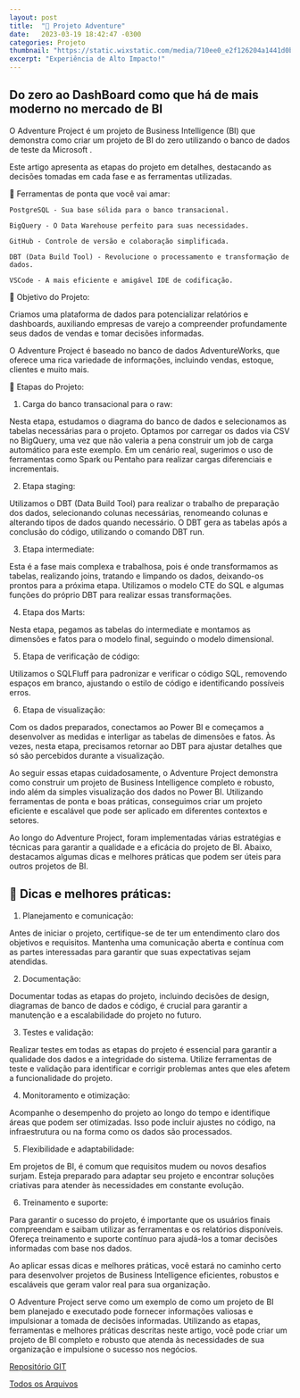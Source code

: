 ```yaml
---
layout: post
title:  "🌟 Projeto Adventure"
date:   2023-03-19 18:42:47 -0300
categories: Projeto
thumbnail: "https://static.wixstatic.com/media/710ee0_e2f126204a1441d0b293c1a9b0890686~mv2.png"
excerpt: "Experiência de Alto Impacto!"
---
```


## Do zero ao DashBoard como que há de mais moderno no mercado de BI

O Adventure Project é um projeto de Business Intelligence (BI) que demonstra como criar um projeto de BI do zero utilizando o banco de dados de teste da Microsoft .

Este artigo apresenta as etapas do projeto em detalhes, destacando as decisões tomadas em cada fase e as ferramentas utilizadas.

💼 Ferramentas de ponta que você vai amar:

    PostgreSQL - Sua base sólida para o banco transacional.

    BigQuery - O Data Warehouse perfeito para suas necessidades.

    GitHub - Controle de versão e colaboração simplificada.

    DBT (Data Build Tool) - Revolucione o processamento e transformação de dados.

    VSCode - A mais eficiente e amigável IDE de codificação.


🎯 Objetivo do Projeto: 

Criamos uma plataforma de dados para potencializar relatórios e dashboards, auxiliando empresas de varejo a compreender profundamente seus dados de vendas e tomar decisões informadas. 

O Adventure Project é baseado no banco de dados AdventureWorks, que oferece uma rica variedade de informações, incluindo vendas, estoque, clientes e muito mais.

📝 Etapas do Projeto:


1. Carga do banco transacional para o raw: 

Nesta etapa, estudamos o diagrama do banco de dados e selecionamos as tabelas necessárias para o projeto. Optamos por carregar os dados via CSV no BigQuery, uma vez que não valeria a pena construir um job de carga automático para este exemplo. Em um cenário real, sugerimos o uso de ferramentas como Spark ou Pentaho para realizar cargas diferenciais e incrementais.

2. Etapa staging: 

Utilizamos o DBT (Data Build Tool) para realizar o trabalho de preparação dos dados, selecionando colunas necessárias, renomeando colunas e alterando tipos de dados quando necessário. O DBT gera as tabelas após a conclusão do código, utilizando o comando DBT run.

3. Etapa intermediate: 

Esta é a fase mais complexa e trabalhosa, pois é onde transformamos as tabelas, realizando joins, tratando e limpando os dados, deixando-os prontos para a próxima etapa. Utilizamos o modelo CTE do SQL e algumas funções do próprio DBT para realizar essas transformações.

4. Etapa dos Marts: 

Nesta etapa, pegamos as tabelas do intermediate e montamos as dimensões e fatos para o modelo final, seguindo o modelo dimensional.

5. Etapa de verificação de código: 

Utilizamos o SQLFluff para padronizar e verificar o código SQL, removendo espaços em branco, ajustando o estilo de código e identificando possíveis erros.

6. Etapa de visualização: 

Com os dados preparados, conectamos ao Power BI e começamos a desenvolver as medidas e interligar as tabelas de dimensões e fatos. Às vezes, nesta etapa, precisamos retornar ao DBT para ajustar detalhes que só são percebidos durante a visualização.

Ao seguir essas etapas cuidadosamente, o Adventure Project demonstra como construir um projeto de Business Intelligence completo e robusto, indo além da simples visualização dos dados no Power BI. Utilizando ferramentas de ponta e boas práticas, conseguimos criar um projeto eficiente e escalável que pode ser aplicado em diferentes contextos e setores.

Ao longo do Adventure Project, foram implementadas várias estratégias e técnicas para garantir a qualidade e a eficácia do projeto de BI. Abaixo, destacamos algumas dicas e melhores práticas que podem ser úteis para outros projetos de BI.


## 🔑 Dicas e melhores práticas:

1. Planejamento e comunicação: 

Antes de iniciar o projeto, certifique-se de ter um entendimento claro dos objetivos e requisitos. Mantenha uma comunicação aberta e contínua com as partes interessadas para garantir que suas expectativas sejam atendidas.

2. Documentação: 

Documentar todas as etapas do projeto, incluindo decisões de design, diagramas de banco de dados e código, é crucial para garantir a manutenção e a escalabilidade do projeto no futuro.

3. Testes e validação: 

Realizar testes em todas as etapas do projeto é essencial para garantir a qualidade dos dados e a integridade do sistema. Utilize ferramentas de teste e validação para identificar e corrigir problemas antes que eles afetem a funcionalidade do projeto.

4. Monitoramento e otimização: 

Acompanhe o desempenho do projeto ao longo do tempo e identifique áreas que podem ser otimizadas. Isso pode incluir ajustes no código, na infraestrutura ou na forma como os dados são processados.

5. Flexibilidade e adaptabilidade: 

Em projetos de BI, é comum que requisitos mudem ou novos desafios surjam. Esteja preparado para adaptar seu projeto e encontrar soluções criativas para atender às necessidades em constante evolução.


6. Treinamento e suporte: 

Para garantir o sucesso do projeto, é importante que os usuários finais compreendam e saibam utilizar as ferramentas e os relatórios disponíveis. Ofereça treinamento e suporte contínuo para ajudá-los a tomar decisões informadas com base nos dados.


Ao aplicar essas dicas e melhores práticas, você estará no caminho certo para desenvolver projetos de Business Intelligence eficientes, robustos e escaláveis que geram valor real para sua organização.


O Adventure Project serve como um exemplo de como um projeto de BI bem planejado e executado pode fornecer informações valiosas e impulsionar a tomada de decisões informadas. Utilizando as etapas, ferramentas e melhores práticas descritas neste artigo, você pode criar um projeto de BI completo e robusto que atenda às necessidades de sua organização e impulsione o sucesso nos negócios.

[Repositório GIT](https://github.com/Linhares015/adventure-project)

[Todos os Arquivos](https://mega.nz/file/cAUFUTQb#of0gefZ-cxLfCq1uWt3OElKNk8gl6XsNNexOiwMpYMc)


